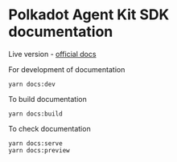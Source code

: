 # Polkadot Agent Kit SDK documentation



Live version - [ official docs](https://cocdap.github.io/agent-docs/) 

For development of documentation
```
yarn docs:dev
```

To build documentation
```
yarn docs:build
```

To check documentation
```
yarn docs:serve
yarn docs:preview
```
